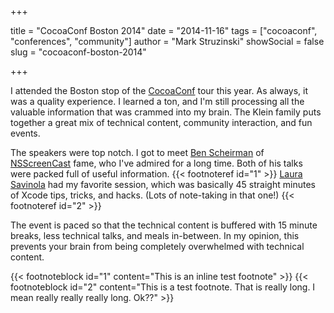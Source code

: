 +++

title = "CocoaConf Boston 2014"
date = "2014-11-16"
tags = ["cocoaconf", "conferences", "community"]
author = "Mark Struzinski"
showSocial = false
slug = "cocoaconf-boston-2014"

+++

I attended the Boston stop of the [CocoaConf][cocoaconf] tour this year.
As always, it was a quality experience. I learned a ton, and I'm still
processing all the valuable information that was crammed into my brain.
The Klein family puts together a great mix of technical content, community
interaction, and fun events.

<!--more-->

The speakers were top notch.
I got to meet [Ben Scheirman][ben] of [NSScreenCast][nsscreencast] fame,
who I've admired for a long time. Both of his talks were packed full of useful
information. {{< footnoteref id="1" >}} 
[Laura Savinola][savinola] had my favorite session, which was
basically 45 straight minutes of Xcode tips, tricks, and hacks.
(Lots of note-taking in that one!) {{< footnoteref id="2" >}}

The event is paced so that the technical content is buffered with 15 minute
breaks, less technical talks, and meals in-between. In my opinion, this
prevents your brain from being completely overwhelmed with technical content.

{{< footnoteblock id="1" content="This is an inline test footnote" >}}
{{< footnoteblock id="2" content="This is a test footnote. That is really long. I mean really really really long. Ok??" >}}

[cocoaconf]: http://cocoaconf.com
[ben]: https://twitter.com/subdigital
[nsscreencast]: https://www.nsscreencast.com
[savinola]: https://twitter.com/savinola
